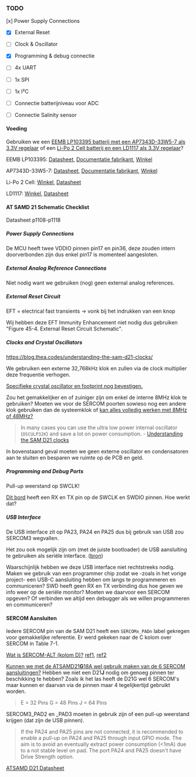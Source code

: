 ### TODO

[x] Power Supply Connections
- [x] External Reset
- [ ] Clock & Oscillator
- [x] Programming & debug connectie

- [ ] 4x UART
- [ ] 1x SPI
- [ ] 1x I²C
- [ ] Connectie batterijniveau voor ADC
- [ ] Connectie Salinity sensor



#### Voeding

Gebruiken we een [EEMB LP103395 batterij met een AP7343D-33W5-7 als 3.3V regelaar](https://ap-project-analysis-2it-iot-1tvt-iot.github.io/bavo-birk-docs-luchtsensor/#/./Pages/Analyse/Hardware?id=voeding) of een [Li-Po 2 Cell batterij en een LD1117 als 3.3V regelaar](https://github.com/AP-Project-Analysis-2IT-IOT-1TVT-IOT/Daan-Olivier/blob/main/Blueprint.md#onderliggende-argumentatie)?

EEMB LP103395: [Datasheet](https://ap-project-analysis-2it-iot-1tvt-iot.github.io/bavo-birk-docs-luchtsensor/Pages/Apendix/Datasheets/EEMB_LP103395.pdf), [Documentatie fabrikant](https://ap-project-analysis-2it-iot-1tvt-iot.github.io/bavo-birk-docs-luchtsensor/#/./Pages/Analyse/Hardware?id=voeding), [Winkel](https://www.amazon.com/EEMB-3700mAh-Rechargeable-Connector-Certified/dp/B08215B4KK)

AP7343D-33W5-7: [Datasheet](https://ap-project-analysis-2it-iot-1tvt-iot.github.io/bavo-birk-docs-luchtsensor/Pages/Apendix/Datasheets/AP7343D.pdf), [Documentatie fabrikant](https://ap-project-analysis-2it-iot-1tvt-iot.github.io/bavo-birk-docs-luchtsensor/#/./Pages/Analyse/Hardware?id=voeding), [Winkel](https://eu.mouser.com/ProductDetail/Diodes-Incorporated/AP7343D-33W5-7?qs=EDJ299gKAZQ2xV9YzJ9Zog%3D%3D)

Li-Po 2 Cell: [Winkel](https://www.conrad.be/p/conrad-energy-lipo-accupack-74-v-2400-mah-aantal-cellen-2-20-c-softcase-xt60-1344133?WT.srch=1&gclid=CjwKCAiAh_GNBhAHEiwAjOh3ZODyQpj1PCOdHiGXfnYxeG0l__VZOiLFqiP5MSZwps0pyi__jmN_WhoC9LsQAvD_BwE&gclsrc=aw.ds&insert=8J&t=1&tid=13894944235_122657379817_pla-301443522443_pla-1344133&utm_campaign=shopping-feed&utm_content=free-google-shopping-clicks&utm_medium=surfaces&utm_source=google&utm_term=1344133&vat=true), [Datasheet](https://asset.conrad.com/media10/add/160267/c1/-/en/001344133SD01/veiligheidsvoorschriften-1344133-conrad-energy-lipo-accupack-74-v-2400-mah-aantal-cellen-2-20-c-softcase-xt60.pdf)

LD1117: [Winkel](https://www.conrad.be/p/stmicroelectronics-ld1117av33-spanningsregelaar-lineair-to-220ab-positief-vast-1-a-1184973?searchTerm=LD1117&searchType=suggest&searchSuggest=product), [Datasheet](https://asset.conrad.com/media10/add/160267/c1/-/en/001184973DS01/datablad-1184973-stmicroelectronics-ld1117av33-spanningsregelaar-lineair-to-220ab-positief-vast-1-a.pdf)



#### AT SAMD 21 Schematic Checklist

Datasheet p1108-p1118

##### Power Supply Connections

De MCU heeft twee VDDIO pinnen pin17 en pin36, deze zouden intern doorverbonden zijn dus enkel pin17 is momenteel aangesloten.

##### External Analog Reference Connections

Niet nodig want we gebruiken (nog) geen external analog references.

##### External Reset Circuit

EFT = electrical fast transients -> vonk bij het indrukken van een knop

Wij hebben deze EFT Immunity Enhancement niet nodig dus gebruiken "Figure 45-4. External Reset Circuit Schematic".

##### Clocks and Crystal Oscillators

https://blog.thea.codes/understanding-the-sam-d21-clocks/

We gebruiken een externe 32,768kHz klok en zullen via de clock multiplier deze frequentie verhogen.

<u>Specifieke crystal oscillator en footprint nog bevestigen.</u>

Zou het gemakkelijker en of zuiniger zijn om enkel de interne 8MHz klok te gebruiken? Moeten we voor de SERCOM poorten sowieso nog een andere klok gebruiken dan de systeemklok of <u>kan alles volledig werken met 8MHz of 48MHz?</u>

> In many cases you can use the ultra low power internal oscillator (`OSCULP32K`) and save a lot on power consumption. - [Understanding the SAM D21 clocks](https://blog.thea.codes/understanding-the-sam-d21-clocks/)

In bovenstaand geval moeten we geen externe oscillator en condensatoren aan te sluiten en besparen we ruimte op de PCB en geld.

##### Programming and Debug Ports

Pull-up weerstand op SWCLK!

[Dit bord](https://www.kickstarter.com/projects/hamishmorley/minima-accelerate-your-ideas-into-products) heeft een RX en TX pin op de SWCLK en SWDIO pinnen. Hoe werkt dat?

##### USB Interface

De USB interface zit op PA23, PA24 en PA25 dus bij gebruik van USB zou SERCOM3 wegvallen.

Het zou ook mogelijk zijn om (met de juiste bootloader) de USB aansluiting te gebruiken als seriële interface. ([bron](https://www.avdweb.nl/arduino/samd21/sam-d21))

Waarschijnlijk hebben we deze USB interface niet rechtstreeks nodig. Maken we gebruik van een programmer chip zodat we -zoals in het vorige project- een USB-C aansluiting hebben om langs te programmeren en communiceren? SWD heeft geen RX en TX verbinding dus hoe geven we info weer op de seriële monitor? Moeten we daarvoor een SERCOM opgeven? Of verbinden we altijd een debugger als we willen programmeren en communiceren?



#### SERCOM Aansluiten

Iedere SERCOM pin van de SAM D21 heeft een `SERCOMx_PADn` label gekregen voor gemakkelijke referentie. Er werd gekeken naar de C kolom over SERCOM in Table 7-1. 

<u>Wat is SERCOM-ALT (kolom D)?</u> [ref1](https://microchipsupport.force.com/s/article/SERCOM-muxing-on-SAM-D-L-C-devices), [ref2<u>](https://learn.adafruit.com/using-atsamd21-sercom-to-add-more-spi-i2c-serial-ports/muxing-it-up)</u>

<u>Kunnen we met de ATSAMD21**G**18A wel gebruik maken van de 6 SERCOM aansluitingen?</u> Hebben we niet een D21**J** nodig om genoeg pinnen ter beschikking te hebben? Zoals ik het las heeft de D21G wel 6 SERCOM's maar kunnen er daarvan via de pinnen maar 4 tegelijkertijd gebruikt worden.

>E = 32 Pins
>G = 48 Pins
>J = 64 Pins



SERCOM3_PAD2 en _PAD3 moeten in gebruik zijn of een pull-up weerstand krijgen (dat zijn de USB pinnen). 

> If the PA24 and PA25 pins are not connected, it is recommended to enable a pull-up on PA24 and PA25 through input GPIO mode. The aim is to avoid an eventually extract power consumption (<1mA) due to a not stable level on pad. The port PA24 and PA25 doesn't have Drive Strength option.

[ATSAMD D21 Datasheet](https://ww1.microchip.com/downloads/en/DeviceDoc/SAM-D21DA1-Family-Data-Sheet-DS40001882G.pdf)

